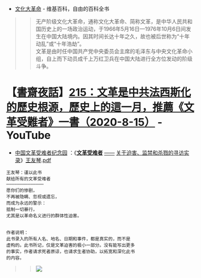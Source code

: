 
- [文化大革命](https://zh.wikipedia.org/wiki/%E6%96%87%E5%8C%96%E5%A4%A7%E9%9D%A9%E5%91%BD) - 维基百科，自由的百科全书

>> 无产阶级文化大革命，通称文化大革命、简称文革，是中华人民共和国历史上的一场政治运动，于1966年5月16日—1976年10月6日间发生在中国大陆境内。因其时间长达十年之久，故也被后世称为“十年动乱”或“十年浩劫”。<br>文革是由时任中国共产党中央委员会主席的毛泽东与中央文化革命小组，自上而下动员成千上万红卫兵在中国大陆进行全方位发动的阶级斗争。

# **【[書齋夜話](https://www.youtube.com/channel/UChRE0pMeij_O5FqWrSKBF-Q?lang=zh-cn)】[215：文革是中共法西斯化的歷史根源，歷史上的這一月，推薦《文革受難者》一書（2020-8-15）](https://www.youtube.com/watch?v=MqTKuz97leg?lang=zh-cn) - YouTube**

- [中国文革受难者纪念园](https://ywang.uchicago.edu/history/) ：《[**文革受难者**](https://ywang.uchicago.edu/history/docs/EBookVictim%2020190528.pdf) [——](https://ywang.uchicago.edu/history/ebook-list.htm) [关于迫害、监禁和杀戮的寻访实录](https://ywang.uchicago.edu/history/victim_ebook_070505.pdf)》[王友琴](https://ywang.uchicago.edu/).[pdf](https://github.com/taoste/Hello-World/raw/master/eBook/yourchina/1966-1976%E2%80%98s/EBookVictim-20190528.pdf) 
```
王友琴：谨以此书
献给所有的文革受难者
——————————————
愿你们的惨剧，
不再被隐瞒、忽视或遗忘，
而成为永远的警示：
抵制一切暴行，
尤其是以革命名义进行的群体性迫害。


作者说明：
此书录入的所有人名、地名、日期和事件，都是真实的，而不是
虚构的。此书所记，仅是文革迫害的极小一部分。没有能写出更多
的事实，作者请求死者原谅，也请求生者协助，以拓宽和深化此书
的内容。 
```
>> <a href="https://ywang.uchicago.edu/history/ebook-list.htm" title="《1966-1976：文革受难者--关于迫害、监禁与杀戮的寻访实录》王友琴·著"><img src="https://ywang.uchicago.edu/history/victim-book-cover.jpg" /></a>
